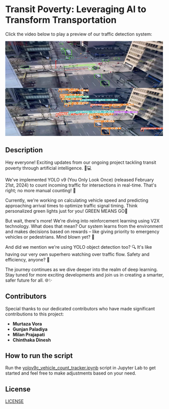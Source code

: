 # Transit Poverty: Leveraging AI to Transform Transportation

Click the video below to play a preview of our traffic detection system:

<a href="/video/traffic_vdo.mp4" target="_blank">
  <img src="/video/traffic.png" alt="Watch the video" width="500" height="300">
</a>

## Description

Hey everyone! Exciting updates from our ongoing project tackling transit poverty through artificial intelligence. 🚗💻

We've implemented YOLO v9 (You Only Look Once) (released February 21st, 2024) to count incoming traffic for intersections in real-time. That's right; no more manual counting! 🙌

Currently, we're working on calculating vehicle speed and predicting approaching arrival times to optimize traffic signal timing. Think personalized green lights just for you! GREEN MEANS GO🚦

But wait, there's more! We're diving into reinforcement learning using V2X technology. What does that mean? Our system learns from the environment and makes decisions based on rewards – like giving priority to emergency vehicles or pedestrians. Mind blown yet? 🤯

And did we mention we're using YOLO object detection too? 🔍 It's like having our very own superhero watching over traffic flow. Safety and efficiency, anyone? 🛑️

The journey continues as we dive deeper into the realm of deep learning. Stay tuned for more exciting developments and join us in creating a smarter, safer future for all. 🌐✨

## Contributors

Special thanks to our dedicated contributors who have made significant contributions to this project:

- **Murtaza Vora** 
- **Gunjan Paladiya** 
- **Milan Prajapati**
- **Chinthaka Dinesh** 

## How to run the script

Run the [yolov9c_vehicle_count_tracker.ipynb](/yolov9c_vehicle_count_tracker.ipynb) script in Jupyter Lab to get started and feel free to make adjustments based on your need.

## License

[LICENSE](LICENSE)
